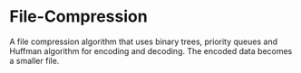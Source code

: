 # File-Compression
A file compression algorithm that uses binary trees, priority queues and Huffman algorithm for encoding and decoding. The encoded data becomes a smaller file. 
